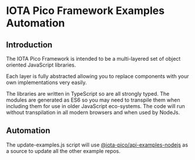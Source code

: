 # IOTA Pico Framework Examples Automation

## Introduction

The IOTA Pico Framework is intended to be a multi-layered set of object oriented JavaScript libraries.

Each layer is fully abstracted allowing you to replace components with your own implementations very easily.

The libraries are written in TypeScript so are all strongly typed. The modules are generated as ES6 so you may need to transpile them when including them for use in older JavaScript eco-systems. The code will run without transpilation in all modern browsers and when used by NodeJs.

## Automation

The update-examples.js script will use [@iota-pico/api-examples-nodejs](https://github.com/iotaeco/iota-pico-api-examples-nodejs) as a source to update all the other example repos.
